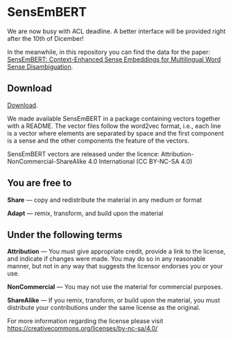 # SensEmBERT

We are now busy with ACL deadline. A better interface will be 
provided right after the 10th of Dicember!

In the meanwhile, in this repository you can find the data for the paper: [SensEmBERT: Context-Enhanced Sense Embeddings for Multilingual Word Sense Disambiguation](https://pasinit.github.io/papers/scarlini_etal_aaai2020.pdf).

## Download
[Download](https://drive.google.com/drive/folders/1v-Fwa1m5QOlLNBmRAlL_YCoxV0J7bKXy?usp=sharing).

We made available SensEmBERT in a package containing vectors together with a README. The vector files follow  the word2vec format, i.e., 
each line is a vector where elements are separated by space and the first component is a sense and the other components the feature of 
the vectors.

SensEmBERT vectors are released under the licence:
Attribution-NonCommercial-ShareAlike 4.0 International (CC BY-NC-SA 4.0)

## You are free to

**Share** — copy and redistribute the material in any medium or format

**Adapt** — remix, transform, and build upon the material

## Under the following terms

**Attribution** — You must give appropriate credit, provide a link to the license, and indicate if changes were made. You may do so in any reasonable manner, but not in any way that suggests the licensor endorses you or your use.

**NonCommercial** — You may not use the material for commercial purposes.

**ShareAlike** — If you remix, transform, or build upon the material, you must distribute your contributions under the same license as the original.

For more information regarding the license please visit https://creativecommons.org/licenses/by-nc-sa/4.0/
